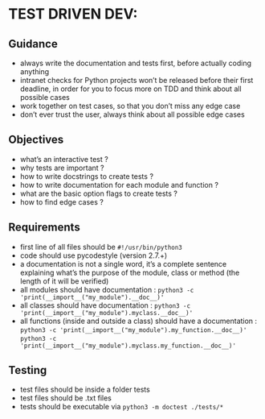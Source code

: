 # TEST DRIVEN DEV: 
## Guidance

- always write the documentation and tests first, before actually coding anything
- intranet checks for Python projects won’t be released before their first deadline, in order for you to focus more on TDD and think about all possible cases
- work together on test cases, so that you don’t miss any edge case
- don’t ever trust the user, always think about all possible edge cases

## Objectives
- what’s an interactive test ?
- why tests are important ?
- how to write docstrings to create tests ?
- how to write documentation for each module and function ?
- what are the basic option flags to create tests ?
- how to find edge cases ?


## Requirements

- first line of all files should be `#!/usr/bin/python3`
- code should use pycodestyle (version 2.7.+)
- a documentation is not a single word, it’s a complete sentence explaining what’s the purpose of the module, class or method (the length of it will be verified)
- all modules should have documentation : 
		`python3 -c 'print(__import__("my_module").__doc__)'`
- all classes should have documentation : 
		`python3 -c 'print(__import__("my_module").myclass.__doc__)'`
- all functions (inside and outside a class) should have a documentation :
		`python3 -c 'print(__import__("my_module").my_function.__doc__)'`\
		`python3 -c 'print(__import__("my_module").myclass.my_function.__doc__)'`

## Testing

- test files should be inside a folder tests
- test files should be .txt files 
- tests should be executable via `python3 -m doctest ./tests/*`
